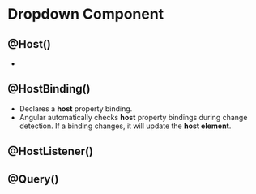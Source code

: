 # Dropdown Component

## @Host()
- 

## @HostBinding()
- Declares a **host** property binding.
- Angular automatically checks **host** property bindings during change detection. If a binding changes, it will update the **host element**.

## @HostListener()

## @Query()
 
